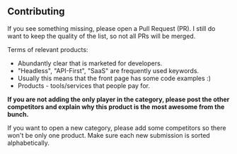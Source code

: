 ## Contributing

If you see something missing, please open a Pull Request (PR). I still do want to keep the quality of the list, so not all PRs will be merged.

Terms of relevant products:
- Abundantly clear that is marketed for developers.
- "Headless", "API-First", "SaaS" are frequently used keywords.
- Usually this means that the front page has some code examples :)
- Products - tools/services that people pay for.

**If you are not adding the only player in the category, please post the other competitors and explain why this product is the most awesome from the bunch.**

If you want to open a new category, please add some competitors so there won't be only one product.
Make sure each new submission is sorted alphabetically. 
